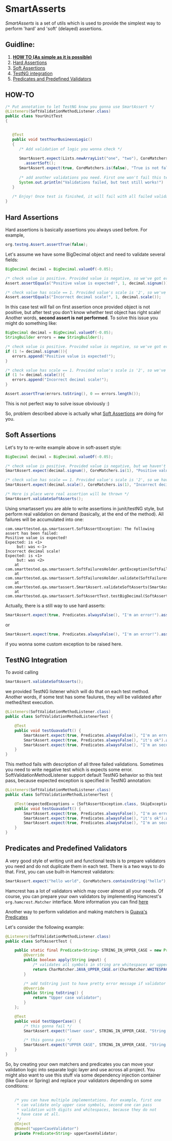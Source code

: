 # SmartAsserts
*SmartAsserts* is a set of utils which is used to provide the simplest way to perform 'hard' and 'soft' (delayed) assertions.

## Guidline:
 1. **[HOW TO (As simple as it is possible)](#how-to)**
 2. [Hard Assertions](#hard-assertions)
 3. [Soft Assertions](#soft-assertions)
 4. [TestNG integration](#testng-integration)
 5. [Predicates and Predefined Validators](#predicates-and-predefined-validators)


## HOW-TO
```java
/* Put annotation to let TestNG know you gonna use SmartAssert */
@Listeners(SoftValidationMethodListener.class)
public class YourUnitTest
{


   @Test
   public void testYourBusinessLogic()
   {
      /* Add validation of logic you wonna check */
      
      SmartAssert.expect(Lists.newArrayList("one", "two"), CoreMatchers.hasItem("three"), "There is no 'three'!")
      	.assertSoft();
      SmartAssert.expect(true, CoreMatchers.is(false), "True is not false!").assertSoft();
      
      /* add another validations you need. First one won't fail this test */
      System.out.println("Validations failed, but test still works!")
   }
   
   /* Enjoy! Once test is finished, it will fail with all failed validations it had! */
}
```

## Hard Assertions
Hard assertions is basically assertions you always used before. For example, 

```java
org.testng.Assert.assertTrue(false);
```

Let's assume we have some BigDecimal object and need to validate several fields:

```java
BigDecimal decimal = BigDecimal.valueOf(-0.05);

/* check value is positive. Provided value is negative, so we've got error assertion here */
Assert.assertEquals("Positive value is expected!", 1, decimal.signum());

/* check value has scale == 1. Provided value's scale is '2', so we've got error assertion here */
Assert.assertEquals("Incorrect decimal scale!", 1, decimal.scale());
```

In this case test will fail on first assertion once provided object is not positive, but after test you don't know whether test object has right scale! Another words, **second assert is not performed**. To solve this issue you might do something like:

```java
BigDecimal decimal = BigDecimal.valueOf(-0.05);
StringBuilder errors = new StringBuilder();

/* check value is positive. Provided value is negative, so we've got error assertion here */
if (1 != decimal.signum()){
   errors.append("Positive value is expected!");
}

/* check value has scale == 1. Provided value's scale is '2', so we've got error assertion here */
if (1 != decimal.scale()){
   errors.append("Incorrect decimal scale!");
}

Assert.assertTrue(errors.toString(), 0 == errors.length());
```
This is not perfect way to solve issue obviously :) 

So, problem described above is actually what [Soft Assertions](#soft-assertions) are doing for you.

## Soft Assertions

Let's try to re-write example above in soft-assert style:

```java
BigDecimal decimal = BigDecimal.valueOf(-0.05);

/* check value is positive. Provided value is negative, but we haven't got error */
SmartAssert.expect(decimal.signum(), CoreMatchers.is(1), "Positive value is expected!").assertSoft();

/* check value has scale == 1. Provided value's scale is '2', so we haven't got error assertion here */
SmartAssert.expect(decimal.scale(), CoreMatchers.is(1), "Incorrect decimal scale!").assertSoft();

/* Here is place were real assertion will be thrown */
SmartAssert.validateSoftAsserts();
```

Using smartassert you are able to write assertions in junit/testNG style, but perform real validation on demand (basically, at the end of the method). All failures will be accumulated into one:
```
com.smarttested.qa.smartassert.SoftAssertException: The following assert has been failed:  
Positive value is expected!  
Expected: is <1>  
     but: was <-1>  
Incorrect decimal scale!  
Expected: is <1>  
     but: was <2>  
	at com.smarttested.qa.smartassert.SoftFailuresHolder.getException(SoftFailuresHolder.java:62)  
	at com.smarttested.qa.smartassert.SoftFailuresHolder.validate(SoftFailuresHolder.java:52)  
	at com.smarttested.qa.smartassert.SmartAssert.validateSoftAsserts(SmartAssert.java:134)  
	at com.smarttested.qa.smartassert.SoftAssertTest.testBigDecimal(SoftAssertTest.java:27)  
```


Actually, there is a still way to use hard asserts:
```java
SmartAssert.expect(true, Predicates.alwaysFalse(), "I'm an error!").assertHard();
```
or
```java
SmartAssert.expect(true, Predicates.alwaysFalse(), "I'm an error!").assertHard(SomeYourCustomException.class);
```
if you wonna some custom exception to be raised here. 


## TestNG Integration
To avoid calling 
```java
SmartAssert.validateSoftAsserts();
```
we provided TestNG listener which will do that on each test method. Another words, if some test has some faulures, they will be validated after methed/test execution. 
```java
@Listeners(SoftValidationMethodListener.class)
public class SoftValidationMethodListenerTest {

    @Test
    public void testGuavaSoft() {
        SmartAssert.expect(true, Predicates.alwaysFalse(), "I'm an error!").assertSoft();
        SmartAssert.expect(true, Predicates.alwaysFalse(), "it's ok").assertSoft();
        SmartAssert.expect(true, Predicates.alwaysFalse(), "I'm an second error!").assertSoft();
    }
}
```
This method fails with description of all three failed validations. 
Sometimes you need to write negative test which is expects some error. SoftValidationMethodListener support default TestNG behavior so this test pass, because expected exception is specified in TestNG annotation:
```java
@Listeners(SoftValidationMethodListener.class)
public class SoftValidationMethodListenerTest {

    @Test(expectedExceptions = {SoftAssertException.class, SkipException.class})
    public void testGuavaSoft() {
        SmartAssert.expect(true, Predicates.alwaysFalse(), "I'm an error!").assertSoft();
        SmartAssert.expect(true, Predicates.alwaysFalse(), "it's ok").assertSoft();
        SmartAssert.expect(true, Predicates.alwaysFalse(), "I'm an second error!").assertSoft();
    }
}
```

## Predicates and Predefined Validators
A very good style of writing unit and functional tests is to prepare validators you need and do not duplicate them in each test. There is a two ways to do that. First, you can use built-in Hamcrest validators:
```java
SmartAssert.expect("hello world", CoreMatchers.containsString("hello"), "This validation is passing").assertSoft();
```
Hamcrest has a lot of validators which may cover almost all your needs. Of course, you can prepare your own validators by implementing Hamcrest's ```org.hamcrest.Matcher``` interface. More information you can find [here](https://code.google.com/p/hamcrest/) 

Another way to perform validation and making matchers is [Guava's Predicates](https://code.google.com/p/guava-libraries/wiki/FunctionalExplained#Predicates)

Let's consider the following example:
```java
@Listeners(SoftValidationMethodListener.class)
public class SoftAssertTest {

    public static final Predicate<String> STRING_IN_UPPER_CASE = new Predicate<String>() {
        @Override
        public boolean apply(String input) {
            /* validates all symbols in string are whitespaces or upper-case symbols */
            return CharMatcher.JAVA_UPPER_CASE.or(CharMatcher.WHITESPACE).matchesAllOf(input);
        }

        /* add toString just to have pretty error message if validator fail on this predicate */
        @Override
        public String toString() {
            return "Upper case validator";
        }
    };

    @Test
    public void testUpperCase() {
        /* this gonna fail */
        SmartAssert.expect("lower case", STRING_IN_UPPER_CASE, "String is not in upper case").assertSoft();

        /* this gonna pass */
        SmartAssert.expect("UPPER CASE", STRING_IN_UPPER_CASE, "String is not in upper case").assertSoft();
    }
}
```

So, by creating your own matchers and predicates you can move your validation logic into separate logic layer and use across all project. You might also want to use this stuff via some dependency injection container (like Guice or Spring) and replace your validators depending on some conditions:

```java
    
    /* you can have multiple implementations. For example, first one
     * can validate only upper case symbols, second one can pass
     * validation with digits and whitespaces, because they do not
     * have case at all. 
     */
    @Inject
    @Named("upperCaseValidator")
    private Predicate<String> upperCaseValidator;
```
